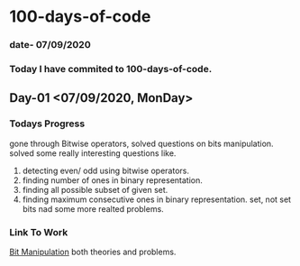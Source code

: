 # 100-days-of-code 
### date- 07/09/2020
### Today I have commited to 100-days-of-code. 

## Day-01 <07/09/2020, MonDay>
### Todays Progress
gone through Bitwise operators, solved questions on bits manipulation.
solved some really interesting questions like.
1. detecting even/ odd using bitwise operators.
2. finding number of ones in binary representation.
3. finding all possible subset of given set.
4. finding maximum consecutive ones in binary representation.
set, not set bits nad some more realted problems.

### Link To Work
[Bit Manipulation](https://www.hackerearth.com/practice/basic-programming/bit-manipulation/basics-of-bit-manipulation/tutorial/)
both theories and problems.

